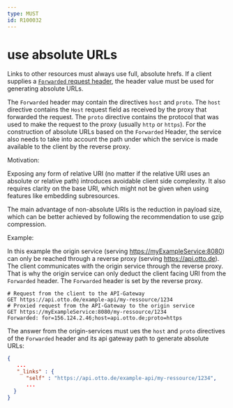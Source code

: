 ```yaml
---
type: MUST
id: R100032
---
```


# use absolute URLs

Links to other resources must always use full, absolute hrefs. If a client supplies
a [`Forwarded` request header](./guidelines/020_guidelines/040_hypermedia/2060_must-support-forwarded-header.md), the
header value must be used for generating absolute URLs.

The `Forwarded` header may contain the directives `host` and `proto`. The `host` directive contains the `Host` request
field as received by the proxy that forwarded the request. The `proto` directive contains the protocol that was used
to make the request to the proxy (usually `http` or `https`). For the construction of absolute URLs based on the
`Forwarded` Header, the service also needs to take into account the path under which the service is made available
to the client by the reverse proxy.

Motivation:

Exposing any form of relative URI (no matter if the relative URI uses an absolute or relative path)
introduces avoidable client side complexity. It also requires clarity on the base URI, which might not be given when
using features like embedding subresources.

The main advantage of non-absolute URIs is the reduction in payload size, which can be better achieved by following the
recommendation to use gzip compression.

Example:

In this example the origin service (serving <https://myExampleService:8080>) can only be reached through a reverse proxy
(serving <https://api.otto.de>). The client communicates with the origin service through the reverse proxy. That is why
the origin service can only deduct the client facing URI from the `Forwarded` header. The `Forwarded` header is set by
the reverse proxy.

```http request
# Request from the client to the API-Gateway
GET https://api.otto.de/example-api/my-ressource/1234
# Proxied request from the API-Gateway to the origin service
GET https://myExampleService:8080/my-ressource/1234
Forwarded: for=156.124.2.46;host=api.otto.de;proto=https
```

The answer from the origin-services must ues the `host` and `proto` directives of the `Forwarded` header and its api
gateway path to generate absolute URLs:

```json
{
   ...
   "_links" : {
      "self" : "https://api.otto.de/example-api/my-ressource/1234",
      ...
  }
}
```
